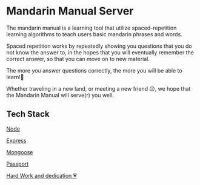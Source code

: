 # Mandarin Manual Server

The mandarin manual is a learning tool that utilize spaced-repetition learning algorithms to teach users basic mandarin phrases and words.

Spaced repetition works by repeatedly showing you questions that you do not know the answer to, in the hopes that you will eventually remember the correct answer, so that you can move on to new material.

The more you answer questions correctly, the more you will be able to learn!💪

Whether traveling in a new land, or meeting a new friend 😉, we hope that the Mandarin Manual will serve(r) you well.

## Tech Stack

[Node](https://nodejs.org/en/)

[Express](https://expressjs.com/)

[Mongoose](http://mongoosejs.com/)

[Passport](http://www.passportjs.org/)

[Hard Work and dedication 💗](https://www.youtube.com/watch?v=0tbLtHg5HgE)
